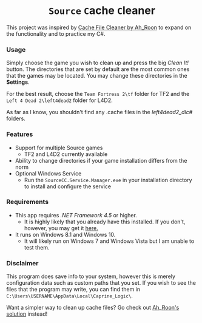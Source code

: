 <div align="center">
	<h1><code>Source</code> <code>C</code>ache <code>C</code>leaner</h1>
</div>

This project was inspired by [Cache File Cleaner by Ah_Roon](https://gamebanana.com/tools/6688) to expand on the functionality and to practice my C#.

### Usage
Simply choose the game you wish to clean up and press the big *Clean It!* button.
The directories that are set by default are the most common ones that the games may be located. You may change these directories in the **Settings**.

For the best result, choose the `Team Fortress 2\tf` folder for TF2 and the `Left 4 Dead 2\left4dead2` folder for L4D2.

As far as I know, you shouldn't find any .cache files in the *left4dead2_dlc#* folders.

### Features
- Support for multiple Source games
  - TF2 and L4D2 currently available
- Ability to change directories if your game installation differs from the norm
- Optional Windows Service
  - Run the `SourceCC.Service.Manager.exe` in your installation directory to install and configure the service

### Requirements
- This app requires _.NET Framework 4.5_ or higher.
  - It is highly likely that you already have this installed. If you don't, however, you may get it [here.](https://www.microsoft.com/en-us/download/details.aspx?id=30653)
- It runs on Windows 8.1 and Windows 10.
  - It will likely run on Windows 7 and Windows Vista but I am unable to test them.

### Disclaimer
This program does save info to your system, however this is merely configuration data such as custom paths that you set. If you wish to see the files that the program may write, you can find them in `C:\Users\USERNAME\AppData\Local\Caprine_Logic\`.

Want a simpler way to clean up cache files? Go check out [Ah_Roon's solution](https://gamebanana.com/tools/6688) instead!